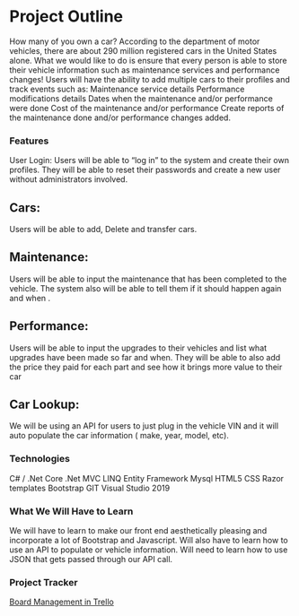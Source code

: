 # Project Outline
How many of you own a car? According to the department of motor vehicles, there are about 290 million registered cars in the United States alone. 
What we would like to do is ensure that every person is able to store their vehicle information such as maintenance services and performance changes!
Users will have the ability to add multiple cars to their profiles and track events such as:
Maintenance service details
Performance modifications details
Dates when the maintenance and/or performance were done
Cost of the maintenance and/or performance
Create reports of the maintenance done and/or performance changes added. 

### Features
User Login: Users will be able to “log in” to the system and create their own profiles. They will be able to reset their passwords and create a new user without administrators involved.

##  Cars: 
Users will be able to add, Delete and transfer cars.

## Maintenance: 
Users will be able to input the maintenance that has been completed to the vehicle.  The system also will be able to tell them if it should happen again and when .

## Performance: 
Users will be able to input the upgrades to their vehicles and list what upgrades have been made so far and when. They will be able to also add the price they paid for each part and see how it brings more value to their car

## Car Lookup: 
We will be using an API for users to just plug in the vehicle VIN and it will auto populate the car information ( make, year,  model, etc).

### Technologies
C# / .Net Core
.Net MVC
LINQ
Entity Framework
Mysql
HTML5
CSS
Razor templates
Bootstrap
GIT
Visual Studio 2019

### What We Will Have to Learn
We will have to learn to make our front end aesthetically pleasing and incorporate a lot of Bootstrap and Javascript. Will also have to learn how to use an API to populate or vehicle information. Will need to learn how to use JSON that gets passed through our API call. 

### Project Tracker
[Board Management in Trello](https://trello.com/b/GXFvobc2/autotracker)

